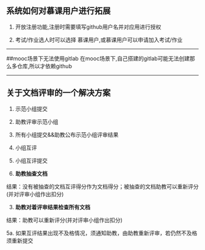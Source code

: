 ## 系统如何对慕课用户进行拓展

1. 开放注册功能,注册时需要填写github用户名并对应用进行授权

2. 考试\/作业选人时可以选择 慕课用户,或慕课用户可以申请加入考试\/作业

---

##mooc场景下无法使用gitlab
在mooc场景下,自己搭建的gitlab可能无法创建那么多仓库,所以才依赖github

---

## 关于文档评审的一个解决方案

1. 示范小组提交

2. 助教评审示范小组

3. 所有小组提交&&助教公布示范小组评审结果

4. 小组互评

5. 小组互评提交



2. **助教抽查文档**

  结果：没有被抽查的文档互评得分作为文档得分；被抽查的文档助教可以重新评分\(并对评审小组作出扣分\)

3. **助教对着评审结果检查所有文档**

  结果：助教可以重新评分\(并对评审小组作出扣分\)


5a. 如果互评结果出现不及格情况，须通知助教，由助教重新评审，若仍然不及格须重新提交


